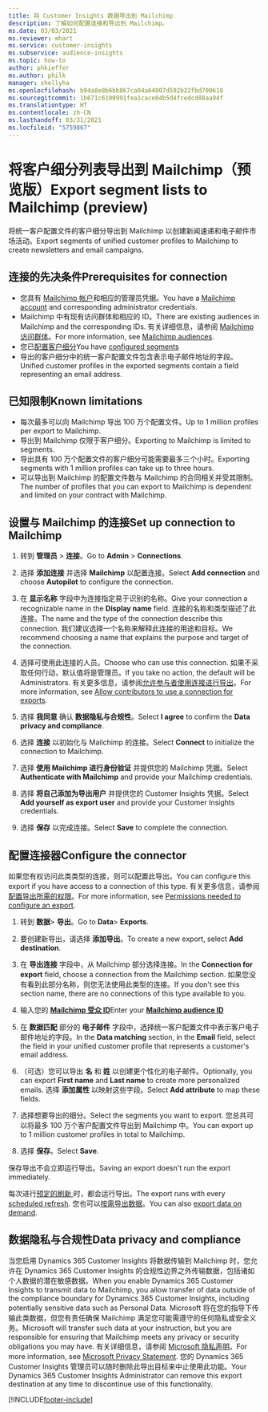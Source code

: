 ```yaml
---
title: 将 Customer Insights 数据导出到 Mailchimp
description: 了解如何配置连接和导出到 Mailchimp。
ms.date: 03/03/2021
ms.reviewer: mhart
ms.service: customer-insights
ms.subservice: audience-insights
ms.topic: how-to
author: phkieffer
ms.author: philk
manager: shellyha
ms.openlocfilehash: b94a8e8b6bb867ca04a64007d592b22fbd700618
ms.sourcegitcommit: 1b671c6100991fea1cace04b5d4fcedcd88aa94f
ms.translationtype: HT
ms.contentlocale: zh-CN
ms.lasthandoff: 03/31/2021
ms.locfileid: "5759867"
---
```

# <a name="export-segment-lists-to-mailchimp-preview"></a><span data-ttu-id="a6c6d-103">将客户细分列表导出到 Mailchimp（预览版）</span><span class="sxs-lookup"><span data-stu-id="a6c6d-103">Export segment lists to Mailchimp (preview)</span></span>

<span data-ttu-id="a6c6d-104">将统一客户配置文件的客户细分导出到 Mailchimp 以创建新闻速递和电子邮件市场活动。</span><span class="sxs-lookup"><span data-stu-id="a6c6d-104">Export segments of unified customer profiles to Mailchimp to create newsletters and email campaigns.</span></span>

## <a name="prerequisites-for-connection"></a><span data-ttu-id="a6c6d-105">连接的先决条件</span><span class="sxs-lookup"><span data-stu-id="a6c6d-105">Prerequisites for connection</span></span>

-   <span data-ttu-id="a6c6d-106">您具有 [Mailchimp 帐户](https://mailchimp.com/)和相应的管理员凭据。</span><span class="sxs-lookup"><span data-stu-id="a6c6d-106">You have a [Mailchimp account](https://mailchimp.com/) and corresponding administrator credentials.</span></span>
-   <span data-ttu-id="a6c6d-107">Mailchimp 中有现有访问群体和相应的 ID。</span><span class="sxs-lookup"><span data-stu-id="a6c6d-107">There are existing audiences in Mailchimp and the corresponding IDs.</span></span> <span data-ttu-id="a6c6d-108">有关详细信息，请参阅 [Mailchimp 访问群体](https://mailchimp.com/help/create-audience/)。</span><span class="sxs-lookup"><span data-stu-id="a6c6d-108">For more information, see [Mailchimp audiences](https://mailchimp.com/help/create-audience/).</span></span>
-   <span data-ttu-id="a6c6d-109">您已[配置客户细分](segments.md)</span><span class="sxs-lookup"><span data-stu-id="a6c6d-109">You have [configured segments](segments.md)</span></span>
-   <span data-ttu-id="a6c6d-110">导出的客户细分中的统一客户配置文件包含表示电子邮件地址的字段。</span><span class="sxs-lookup"><span data-stu-id="a6c6d-110">Unified customer profiles in the exported segments contain a field representing an email address.</span></span>

## <a name="known-limitations"></a><span data-ttu-id="a6c6d-111">已知限制</span><span class="sxs-lookup"><span data-stu-id="a6c6d-111">Known limitations</span></span>

- <span data-ttu-id="a6c6d-112">每次最多可以向 Mailchimp 导出 100 万个配置文件。</span><span class="sxs-lookup"><span data-stu-id="a6c6d-112">Up to 1 million profiles per export to Mailchimp.</span></span>
- <span data-ttu-id="a6c6d-113">导出到 Mailchimp 仅限于客户细分。</span><span class="sxs-lookup"><span data-stu-id="a6c6d-113">Exporting to Mailchimp is limited to segments.</span></span>
- <span data-ttu-id="a6c6d-114">导出具有 100 万个配置文件的客户细分可能需要最多三个小时。</span><span class="sxs-lookup"><span data-stu-id="a6c6d-114">Exporting segments with 1 million profiles can take up to three hours.</span></span> 
- <span data-ttu-id="a6c6d-115">可以导出到 Mailchimp 的配置文件数与 Mailchimp 的合同相关并受其限制。</span><span class="sxs-lookup"><span data-stu-id="a6c6d-115">The number of profiles that you can export to Mailchimp is dependent and limited on your contract with Mailchimp.</span></span>

## <a name="set-up-connection-to-mailchimp"></a><span data-ttu-id="a6c6d-116">设置与 Mailchimp 的连接</span><span class="sxs-lookup"><span data-stu-id="a6c6d-116">Set up connection to Mailchimp</span></span>

1. <span data-ttu-id="a6c6d-117">转到 **管理员** > **连接**。</span><span class="sxs-lookup"><span data-stu-id="a6c6d-117">Go to **Admin** > **Connections**.</span></span>

1. <span data-ttu-id="a6c6d-118">选择 **添加连接** 并选择 **Mailchimp** 以配置连接。</span><span class="sxs-lookup"><span data-stu-id="a6c6d-118">Select **Add connection** and choose **Autopilot** to configure the connection.</span></span>

1. <span data-ttu-id="a6c6d-119">在 **显示名称** 字段中为连接指定易于识别的名称。</span><span class="sxs-lookup"><span data-stu-id="a6c6d-119">Give your connection a recognizable name in the **Display name** field.</span></span> <span data-ttu-id="a6c6d-120">连接的名称和类型描述了此连接。</span><span class="sxs-lookup"><span data-stu-id="a6c6d-120">The name and the type of the connection describe this connection.</span></span> <span data-ttu-id="a6c6d-121">我们建议选择一个名称来解释此连接的用途和目标。</span><span class="sxs-lookup"><span data-stu-id="a6c6d-121">We recommend choosing a name that explains the purpose and target of the connection.</span></span>

1. <span data-ttu-id="a6c6d-122">选择可使用此连接的人员。</span><span class="sxs-lookup"><span data-stu-id="a6c6d-122">Choose who can use this connection.</span></span> <span data-ttu-id="a6c6d-123">如果不采取任何行动，默认值将是管理员。</span><span class="sxs-lookup"><span data-stu-id="a6c6d-123">If you take no action, the default will be Administrators.</span></span> <span data-ttu-id="a6c6d-124">有关更多信息，请参阅[允许参与者使用连接进行导出](connections.md#allow-contributors-to-use-a-connection-for-exports)。</span><span class="sxs-lookup"><span data-stu-id="a6c6d-124">For more information, see [Allow contributors to use a connection for exports](connections.md#allow-contributors-to-use-a-connection-for-exports).</span></span>

1. <span data-ttu-id="a6c6d-125">选择 **我同意** 确认 **数据隐私与合规性**。</span><span class="sxs-lookup"><span data-stu-id="a6c6d-125">Select **I agree** to confirm the **Data privacy and compliance**.</span></span>

1. <span data-ttu-id="a6c6d-126">选择 **连接** 以初始化与 Mailchimp 的连接。</span><span class="sxs-lookup"><span data-stu-id="a6c6d-126">Select **Connect** to initialize the connection to Mailchimp.</span></span>

1. <span data-ttu-id="a6c6d-127">选择 **使用 Mailchimp 进行身份验证** 并提供您的 Mailchimp 凭据。</span><span class="sxs-lookup"><span data-stu-id="a6c6d-127">Select **Authenticate with Mailchimp** and provide your Mailchimp credentials.</span></span>

1. <span data-ttu-id="a6c6d-128">选择 **将自己添加为导出用户** 并提供您的 Customer Insights 凭据。</span><span class="sxs-lookup"><span data-stu-id="a6c6d-128">Select **Add yourself as export user** and provide your Customer Insights credentials.</span></span>

1. <span data-ttu-id="a6c6d-129">选择 **保存** 以完成连接。</span><span class="sxs-lookup"><span data-stu-id="a6c6d-129">Select **Save** to complete the connection.</span></span> 

## <a name="configure-the-connector"></a><span data-ttu-id="a6c6d-130">配置连接器</span><span class="sxs-lookup"><span data-stu-id="a6c6d-130">Configure the connector</span></span>

<span data-ttu-id="a6c6d-131">如果您有权访问此类类型的连接，则可以配置此导出。</span><span class="sxs-lookup"><span data-stu-id="a6c6d-131">You can configure this export if you have access to a connection of this type.</span></span> <span data-ttu-id="a6c6d-132">有关更多信息，请参阅[配置导出所需的权限](export-destinations.md#set-up-a-new-export)。</span><span class="sxs-lookup"><span data-stu-id="a6c6d-132">For more information, see [Permissions needed to configure an export](export-destinations.md#set-up-a-new-export).</span></span>

1. <span data-ttu-id="a6c6d-133">转到 **数据**> **导出**。</span><span class="sxs-lookup"><span data-stu-id="a6c6d-133">Go to **Data**> **Exports**.</span></span>

1. <span data-ttu-id="a6c6d-134">要创建新导出，请选择 **添加导出**。</span><span class="sxs-lookup"><span data-stu-id="a6c6d-134">To create a new export, select **Add destination**.</span></span>

1. <span data-ttu-id="a6c6d-135">在 **导出连接** 字段中，从 Mailchimp 部分选择连接。</span><span class="sxs-lookup"><span data-stu-id="a6c6d-135">In the **Connection for export** field, choose a connection from the Mailchimp section.</span></span> <span data-ttu-id="a6c6d-136">如果您没有看到此部分名称，则您无法使用此类型的连接。</span><span class="sxs-lookup"><span data-stu-id="a6c6d-136">If you don't see this section name, there are no connections of this type available to you.</span></span>

1. <span data-ttu-id="a6c6d-137">输入您的 **[Mailchimp 受众 ID](https://mailchimp.com/help/find-audience-id/)**</span><span class="sxs-lookup"><span data-stu-id="a6c6d-137">Enter your **[Mailchimp audience ID](https://mailchimp.com/help/find-audience-id/)**</span></span>

3. <span data-ttu-id="a6c6d-138">在 **数据匹配** 部分的 **电子邮件** 字段中，选择统一客户配置文件中表示客户电子邮件地址的字段。</span><span class="sxs-lookup"><span data-stu-id="a6c6d-138">In the **Data matching** section, in the **Email** field, select the field in your unified customer profile that represents a customer's email address.</span></span> 

1. <span data-ttu-id="a6c6d-139">（可选）您可以导出 **名** 和 **姓** 以创建更个性化的电子邮件。</span><span class="sxs-lookup"><span data-stu-id="a6c6d-139">Optionally, you can export **First name** and **Last name** to create more personalized emails.</span></span> <span data-ttu-id="a6c6d-140">选择 **添加属性** 以映射这些字段。</span><span class="sxs-lookup"><span data-stu-id="a6c6d-140">Select **Add attribute** to map these fields.</span></span>

1. <span data-ttu-id="a6c6d-141">选择想要导出的细分。</span><span class="sxs-lookup"><span data-stu-id="a6c6d-141">Select the segments you want to export.</span></span> <span data-ttu-id="a6c6d-142">您总共可以将最多 100 万个客户配置文件导出到 Mailchimp 中。</span><span class="sxs-lookup"><span data-stu-id="a6c6d-142">You can export up to 1 million customer profiles in total to Mailchimp.</span></span>

1. <span data-ttu-id="a6c6d-143">选择 **保存**。</span><span class="sxs-lookup"><span data-stu-id="a6c6d-143">Select **Save**.</span></span>

<span data-ttu-id="a6c6d-144">保存导出不会立即运行导出。</span><span class="sxs-lookup"><span data-stu-id="a6c6d-144">Saving an export doesn't run the export immediately.</span></span>

<span data-ttu-id="a6c6d-145">每次进行[预定的刷新 ](system.md#schedule-tab)时，都会运行导出。</span><span class="sxs-lookup"><span data-stu-id="a6c6d-145">The export runs with every [scheduled refresh](system.md#schedule-tab).</span></span> <span data-ttu-id="a6c6d-146">您也可以[按需导出数据](export-destinations.md#run-exports-on-demand)。</span><span class="sxs-lookup"><span data-stu-id="a6c6d-146">You can also [export data on demand](export-destinations.md#run-exports-on-demand).</span></span> 

## <a name="data-privacy-and-compliance"></a><span data-ttu-id="a6c6d-147">数据隐私与合规性</span><span class="sxs-lookup"><span data-stu-id="a6c6d-147">Data privacy and compliance</span></span>

<span data-ttu-id="a6c6d-148">当您启用 Dynamics 365 Customer Insights 将数据传输到 Mailchimp 时，您允许在 Dynamics 365 Customer Insights 的合规性边界之外传输数据，包括诸如个人数据的潜在敏感数据。</span><span class="sxs-lookup"><span data-stu-id="a6c6d-148">When you enable Dynamics 365 Customer Insights to transmit data to Mailchimp, you allow transfer of data outside of the compliance boundary for Dynamics 365 Customer Insights, including potentially sensitive data such as Personal Data.</span></span> <span data-ttu-id="a6c6d-149">Microsoft 将在您的指导下传输此类数据，但您有责任确保 Mailchimp 满足您可能需遵守的任何隐私或安全义务。</span><span class="sxs-lookup"><span data-stu-id="a6c6d-149">Microsoft will transfer such data at your instruction, but you are responsible for ensuring that Mailchimp meets any privacy or security obligations you may have.</span></span> <span data-ttu-id="a6c6d-150">有关详细信息，请参阅 [Microsoft 隐私声明](https://go.microsoft.com/fwlink/?linkid=396732)。</span><span class="sxs-lookup"><span data-stu-id="a6c6d-150">For more information, see [Microsoft Privacy Statement](https://go.microsoft.com/fwlink/?linkid=396732).</span></span>
<span data-ttu-id="a6c6d-151">您的 Dynamics 365 Customer Insights 管理员可以随时删除此导出目标来中止使用此功能。</span><span class="sxs-lookup"><span data-stu-id="a6c6d-151">Your Dynamics 365 Customer Insights Administrator can remove this export destination at any time to discontinue use of this functionality.</span></span>

[!INCLUDE[footer-include](../includes/footer-banner.md)]

